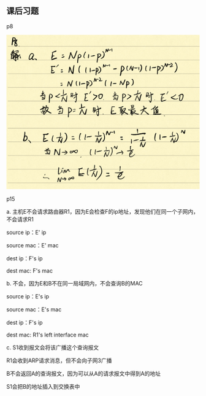 ## 课后习题

p8

![](2017302580290-毛云麟.assets/F4128F077777D8192F7AD4D8DA768DFB.png)

p15

a. 主机E不会请求路由器R1，因为E会检查F的ip地址，发现他们在同一个子网内，不会请求R1

source ip：E' ip

source mac：E' mac

dest ip：F's ip

dest mac: F's mac

b. 不会，因为E和B不在同一局域网内，不会查询B的MAC

source ip：E's ip

source mac：E's mac

dest ip：F's ip

dest mac: R1's left interface mac

c. S1收到报文会将该广播这个查询报文

R1会收到ARP请求消息，但不会向子网3广播

B不会返回A的查询报文，因为可以从A的请求报文中得到A的地址

S1会把B的地址插入到交换表中